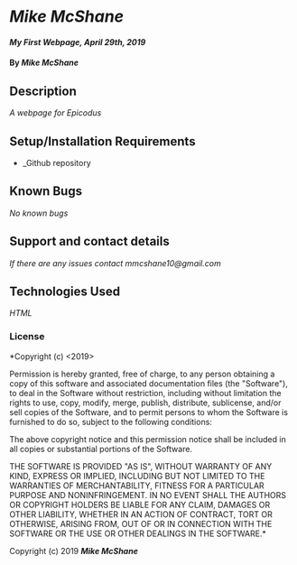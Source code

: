 # _Mike McShane_

#### _My First Webpage, April 29th, 2019_

#### By _**Mike McShane**_

## Description

_A webpage for Epicodus_

## Setup/Installation Requirements

* _Github repository


## Known Bugs

_No known bugs_

## Support and contact details

_If there are any issues contact mmcshane10@gmail.com_

## Technologies Used

_HTML_

### License

*Copyright (c) <2019> <Mike McShane>

Permission is hereby granted, free of charge, to any person obtaining a copy
of this software and associated documentation files (the "Software"), to deal
in the Software without restriction, including without limitation the rights
to use, copy, modify, merge, publish, distribute, sublicense, and/or sell
copies of the Software, and to permit persons to whom the Software is
furnished to do so, subject to the following conditions:

The above copyright notice and this permission notice shall be included in all
copies or substantial portions of the Software.

THE SOFTWARE IS PROVIDED "AS IS", WITHOUT WARRANTY OF ANY KIND, EXPRESS OR
IMPLIED, INCLUDING BUT NOT LIMITED TO THE WARRANTIES OF MERCHANTABILITY,
FITNESS FOR A PARTICULAR PURPOSE AND NONINFRINGEMENT. IN NO EVENT SHALL THE
AUTHORS OR COPYRIGHT HOLDERS BE LIABLE FOR ANY CLAIM, DAMAGES OR OTHER
LIABILITY, WHETHER IN AN ACTION OF CONTRACT, TORT OR OTHERWISE, ARISING FROM,
OUT OF OR IN CONNECTION WITH THE SOFTWARE OR THE USE OR OTHER DEALINGS IN THE
SOFTWARE.*

Copyright (c) 2019 **_Mike McShane_**
